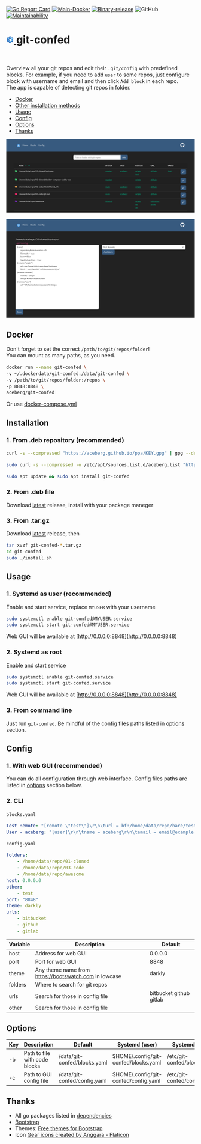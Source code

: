 [![Go Report Card](https://goreportcard.com/badge/github.com/aceberg/git-confed)](https://goreportcard.com/report/github.com/aceberg/git-confed)
[![Main-Docker](https://github.com/aceberg/git-confed/actions/workflows/main-docker.yml/badge.svg)](https://github.com/aceberg/git-confed/actions/workflows/main-docker.yml)
[![Binary-release](https://github.com/aceberg/git-confed/actions/workflows/release.yml/badge.svg)](https://github.com/aceberg/git-confed/actions/workflows/release.yml)
![GitHub](https://img.shields.io/github/license/aceberg/git-confed)
[![Maintainability](https://api.codeclimate.com/v1/badges/b326d121b6eb53713396/maintainability)](https://codeclimate.com/github/aceberg/git-confed/maintainability)

<h1><a href="https://github.com/aceberg/git-confed">
    <img src="https://raw.githubusercontent.com/aceberg/git-confed/main/assets/logo.png" width="20" />
</a>git-confed</h1>
<br/>

Overview all your git repos and edit their `.git/config` with predefined blocks. For example, if you need to add `user` to some repos, just configure block with username and email and then click `Add block` in each repo.   
The app is capable of detecting git repos in folder.

- [Docker](https://github.com/aceberg/git-confed#docker)
- [Other installation methods](https://github.com/aceberg/git-confed#installation)   
- [Usage](https://github.com/aceberg/git-confed#usage)   
- [Config](https://github.com/aceberg/git-confed#config)   
- [Options](https://github.com/aceberg/git-confed#options)  
- [Thanks](https://github.com/aceberg/git-confed#thanks)

![screenshot](https://raw.githubusercontent.com/aceberg/git-confed/main/assets/Screenshot%202023-05-26%20at%2016-08-42%20Git%20Config%20Editor.png)     

![screenshot](https://raw.githubusercontent.com/aceberg/git-confed/main/assets/Screenshot%202023-05-25%20at%2017-17-23%20Git%20Config%20Editor.png)

## Docker
Don't forget to set the correct `/path/to/git/repos/folder`!   
You can mount as many paths, as you need.
```sh
docker run --name git-confed \
-v ~/.dockerdata/git-confed:/data/git-confed \
-v /path/to/git/repos/folder:/repos \
-p 8848:8848 \
aceberg/git-confed
```
Or use [docker-compose.yml](docker-compose.yml)

## Installation

### 1. From .deb repository (recommended)
```sh
curl -s --compressed "https://aceberg.github.io/ppa/KEY.gpg" | gpg --dearmor | sudo tee /etc/apt/trusted.gpg.d/aceberg.gpg
```
```sh
sudo curl -s --compressed -o /etc/apt/sources.list.d/aceberg.list "https://aceberg.github.io/ppa/aceberg.list"
```
```sh
sudo apt update && sudo apt install git-confed
```
### 2. From .deb file
Download [latest](https://github.com/aceberg/git-confed/releases/latest) release, install with your package maneger

### 3. From .tar.gz
Download [latest](https://github.com/aceberg/git-confed/releases/latest) release, then
```sh
tar xvzf git-confed-*.tar.gz
cd git-confed
sudo ./install.sh
```

## Usage
### 1. Systemd as user (recommended)
Enable and start service, replace `MYUSER` with your username
```sh
sudo systemctl enable git-confed@MYUSER.service
sudo systemctl start git-confed@MYUSER.service
```
Web GUI will be available at [http://0.0.0.0:8848](http://0.0.0.0:8848)

### 2. Systemd as root
Enable and start service
```sh
sudo systemctl enable git-confed.service
sudo systemctl start git-confed.service
```
Web GUI will be available at [http://0.0.0.0:8848](http://0.0.0.0:8848)

### 3. From command line
Just run `git-confed`. Be mindful of the config files paths listed in [options](https://github.com/aceberg/git-confed#options) section.


## Config
### 1. With web GUI (recommended)
You can do all configuration through web interface. Config files paths are listed in [options](https://github.com/aceberg/git-confed#options) section below.

### 2. CLI
`blocks.yaml`
```yaml
Test Remote: "[remote \"test\"]\r\n\turl = bf:/home/data/repo/bare/testrepo"
User - aceberg: "[user]\r\n\tname = aceberg\r\n\temail = email@example.com"
```
`config.yaml`
```yaml
folders:
    - /home/data/repo/01-cloned
    - /home/data/repo/03-code
    - /home/data/repo/awesome
host: 0.0.0.0
other:
    - test
port: "8848"
theme: darkly
urls:
    - bitbucket
    - github
    - gitlab
```
| Variable  | Description | Default |
| --------  | ----------- | ------- |
| host | Address for web GUI | 0.0.0.0 |
| port | Port for web GUI | 8848 |
| theme | Any theme name from https://bootswatch.com in lowcase | darkly |
| folders | Where to search for git repos | |
| urls | Search for those in config file | bitbucket github gitlab |
| other | Search for those in config file | |



## Options

| Key  | Description | Default | Systemd (user) | Systemd (root) |
| --------  | ----------- | ------- | --- | --- |
| -b | Path to file with code blocks | /data/git-confed/blocks.yaml | $HOME/.config/git-confed/blocks.yaml | /etc/git-confed/blocks.yaml |
| -c | Path to GUI config file | /data/git-confed/config.yaml | $HOME/.config/git-confed/config.yaml | /etc/git-confed/config.yaml |


## Thanks
- All go packages listed in [dependencies](https://github.com/aceberg/git-confed/network/dependencies)
- [Bootstrap](https://getbootstrap.com/)
- Themes: [Free themes for Bootstrap](https://bootswatch.com)
- Icon <a href="https://www.flaticon.com/free-icons/gear" title="gear icons">Gear icons created by Anggara - Flaticon</a>
